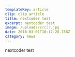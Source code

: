 ```yaml
---
templateKey: article
clip: clip_article
title: nextcoder test
excerpt: nextcoder test
image: /uploads/crclr.jpg
date: 2018-03-01T10:17:28.788Z
category: news
---
```

nextcoder test
